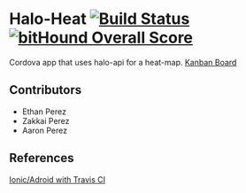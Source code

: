 # Halo-Heat [![Build Status](https://travis-ci.org/master-cheaf117/halo-heat.svg?branch=master)](https://travis-ci.org/master-cheaf117/halo-heat)  [![bitHound Overall Score](https://www.bithound.io/github/master-cheaf117/halo-heat/badges/score.svg)](https://www.bithound.io/github/master-cheaf117/halo-heat)

Cordova app that uses halo-api for a heat-map. 
[Kanban Board](https://zube.io/projects/4487/kanban)

## Contributors
* Ethan Perez
* Zakkai Perez
* Aaron Perez

## References
[Ionic/Adroid with Travis CI](https://github.com/svenlaater/travis-ci-ionic-yml)

